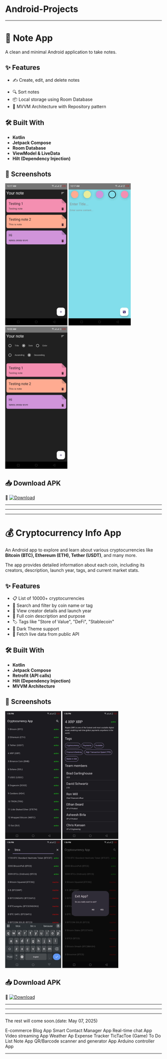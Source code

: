 # Android-Projects
---

# 📓 Note App

A clean and minimal Android application to take notes.


## ✨ Features

- ✍️ Create, edit, and delete notes
<!--
- 🖼️ Add images to your notes
- 🎨 Apply basic text styling (bold, italic, underline) -->
- 🔍 Sort notes
- 📦 Local storage using Room Database
- 🧱 MVVM Architecture with Repository pattern


## 🛠️ Built With

- **Kotlin**
- **Jetpack Compose**
- **Room Database**
- **ViewModel & LiveData**
- **Hilt (Dependency Injection)**
<!--
- **Coil (for Image Loading)** -->


## 📸 Screenshots

<img src="Screenshots/note_img_1.jpeg" width="200"/> <img src="Screenshots/note_img_2.jpeg" width="200"/> <img src="Screenshots/note_img_3.jpeg" width="200"/>


## 📥 Download APK

🔗 [![Download](https://img.shields.io/badge/Download-APK-blue.svg)](https://drive.google.com/file/d/1bHuy2Uan9qjS2M5Y5YYxMNvVIfdGgG1_/view?usp=sharing)

---
---
---

# 💰 Cryptocurrency Info App

An Android app to explore and learn about various cryptocurrencies like **Bitcoin (BTC), Ethereum (ETH), Tether (USDT)**, and many more.

The app provides detailed information about each coin, including its creators, description, launch year, tags, and current market stats.

## ✨ Features

- 📋 List of 10000+ cryptocurrencies
- 🔎 Search and filter by coin name or tag
- 🧠 View creator details and launch year
- 🧾 Full coin description and purpose
- 🏷️ Tags like "Store of Value", "DeFi", "Stablecoin" <!-- - 🌙 Light & Dark Theme support -->
- 🌙 Dark Theme support
- 📡 Fetch live data from public API


## 🛠️ Built With

- **Kotlin**
- **Jetpack Compose**
- **Retrofit (API calls)** <!-- - **Coil (Image loading)** -->
- **Hilt (Dependency Injection)**
- **MVVM Architecture**


## 📸 Screenshots

<img src="Screenshots/cryptocurrency_img_1.jpeg" width="180"/> <img src="Screenshots/cryptocurrency_img_2.jpeg" width="180"/> <img src="Screenshots/cryptocurrency_img_3.jpeg" width="180"/> <img src="Screenshots/cryptocurrency_img_4.jpeg" width="180"/>


## 📥 Download APK

🔗 [![Download](https://img.shields.io/badge/Download-APK-blue.svg)](https://drive.google.com/file/d/1fE1GYx4OBU-YhiNE04Sn16S-r5Fa7BCQ/view?usp=sharing)

---
----
-----

The rest will come soon.(date: May 07, 2025)

E-commerce
Blog App
Smart Contact Manager App
Real-time chat App
Video streaming App
Weather Ap
Expense Tracker
TicTacToe (Game)
To Do List
Note App
QR/Barcode scanner and generator App
Arduino controller App


<!--
## 🎥 Video Demo

▶️ [Watch Demo](https://drive.google.com/file/d/your_demo_video_id/view?usp=sharing)


## 📁 Project Structure-->


---
<!--
# 📱 Expense Tracker App

A simple and beautiful Android app to track your daily expenses, income, and view summaries in chart format.

## 🚀 Features
- Add, edit, delete expenses and income entries
- Group data by day/week/month
- Visual representation using GraphView
- Local storage with Room Database
- MVVM architecture with Repository pattern

## 🛠️ Technologies Used
- Kotlin
- Jetpack Compose
- Room Database
- ViewModel & LiveData
- Material Design Components

## 📸 Screenshots
<img src="screenshots/screen1.png" width="250"/> <img src="screenshots/screen2.png" width="250"/>

## 📦 Download APK
🔗 [Download APK](https://drive.google.com/file/d/your_apk_file_link/view?usp=sharing)
[![Download](https://img.shields.io/badge/Download-APK-blue.svg)](weather-app.apk)


## 🌐 Live Demo (if any)
[👉 Watch Video Demo](https://drive.google.com/file/d/your_video_link/view)

## 📁 Project Structure

-->
